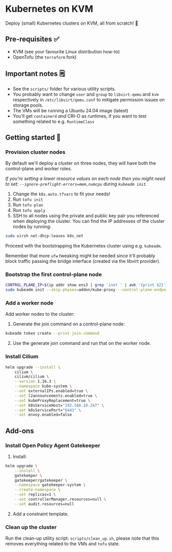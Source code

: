 # Kubernetes on KVM

Deploy (small) Kubernetes clusters on KVM, all from scratch! 🚀

## Pre-requisites ✅

* KVM (see your favourite Linux distribution how-to)
* OpenTofu (the `terraform` fork)

## Important notes 🗒️

* See the `scripts/` folder for various utility scripts.
* You probably want to change `user` and `group` to `libvirt-qemu` and `kvm` respectively in `/etc/libvirt/qemu.conf` to mitigate permission issues on storage pools.
* The VMs will be running a Ubuntu 24.04 image (latest)
* You'll get `containerd` _and_ CRI-O as runtimes, if you want to test something related to e.g. `RuntimeClass`

## Getting started 🏃

### Provision cluster nodes

By default we'll deploy a cluster on three nodes, they will have both the control-plane and worker roles.

_If you're setting a lower resource values on each node then you might need to set: `--ignore-preflight-errors=mem,numcpu` during `kubeadm init`._

1. Change the `k8s.auto.tfvars` to fit your needs!
2. Run `tofu init`
3. Run `tofu plan`
4. Run `tofu apply`
5. SSH to all nodes using the private and public key pair you referenced when deploying the cluster. You can find the IP addresses of the cluster nodes by running:

```bash
sudo virsh net-dhcp-leases k8s_net
```

Proceed with the bootstrapping the Kubernetes cluster using e.g. `kubeadm`.

Remember that more `ufw` tweaking might be needed since it'll probably block traffic passing the bridge interface (created via the libvirt provider).

### Bootstrap the first control-plane node

```bash
CONTROL_PLANE_IP=$(ip addr show ens3 | grep 'inet ' | awk '{print $2}' | cut -d/ -f1)
sudo kubeadm init --skip-phases=addon/kube-proxy --control-plane-endpoint "$CONTROL_PLANE_IP:6443" --upload-certs
```

### Add a worker node

Add worker nodes to the cluster:

1. Generate the join command on a control-plane node:

```bash
kubeadm token create --print-join-command
```

2. Use the generate join command and run that on the worker node.

### Install Cilium

```bash
helm upgrade --install \
    cilium \
    cilium/cilium \
    --version 1.16.3 \
    --namespace kube-system \
    --set externalIPs.enabled=true \
    --set l2announcements.enabled=true \
    --set kubeProxyReplacement=true \
    --set k8sServiceHost="192.168.10.247" \
    --set k8sServicePort="6443" \
    --set envoy.enabled=false
```

## Add-ons

### Install Open Policy Agent Gatekeeper

1. Install:

```bash
helm upgrade \
    --install \
    gatekeeper \
    gatekeeper/gatekeeper \
    --namespace gatekeeper-system \
    --create-namespace \
    --set replicas=1 \
    --set controllerManager.resources=null \
    --set audit.resources=null
```

2. Add a constraint template.

### Clean up the cluster

Run the clean-up utility script: `scripts/clean_up.sh`, please note that this removes everything related to the VMs and `tofu` state.

